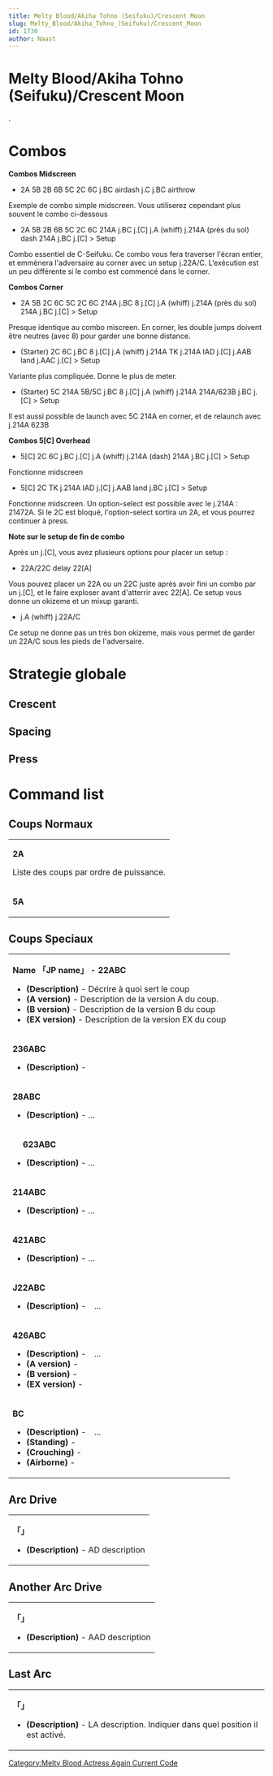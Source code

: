 ```yaml
---
title: Melty Blood/Akiha Tohno (Seifuku)/Crescent Moon
slug: Melty_Blood/Akiha_Tohno_(Seifuku)/Crescent_Moon
id: 1730
author: Naast
---
```


# Melty Blood/Akiha Tohno (Seifuku)/Crescent Moon

.

# Combos

**Combos Midscreen**

- 2A 5B 2B 6B 5C 2C 6C j.BC airdash j.C j.BC airthrow

  
Exemple de combo simple midscreen. Vous utiliserez cependant plus
souvent le combo ci-dessous

- 2A 5B 2B 6B 5C 2C 6C 214A j.BC j.\[C\] j.A (whiff) j.214A (près du
  sol) dash 214A j.BC j.\[C\] \> Setup

  
Combo essentiel de C-Seifuku. Ce combo vous fera traverser l'écran
entier, et emmènera l'adversaire au corner avec un setup j.22A/C.
L’exécution est un peu différente si le combo est commencé dans le
corner.

**Combos Corner**

- 2A 5B 2C 6C 5C 2C 6C 214A j.BC 8 j.\[C\] j.A (whiff) j.214A (près du
  sol) 214A j.BC j.\[C\] \> Setup

  
Presque identique au combo miscreen. En corner, les double jumps doivent
être neutres (avec 8) pour garder une bonne distance.

- (Starter) 2C 6C j.BC 8 j.\[C\] j.A (whiff) j.214A TK j.214A IAD
  j.\[C\] j.AAB land j.AAC j.\[C\] \> Setup

  
Variante plus compliquée. Donne le plus de meter.

- (Starter) 5C 214A 5B/5C j.BC 8 j.\[C\] j.A (whiff) j.214A 214A/623B
  j.BC j.\[C\] \> Setup

  
Il est aussi possible de launch avec 5C 214A en corner, et de relaunch
avec j.214A 623B

**Combos 5\[C\] Overhead**

- 5\[C\] 2C 6C j.BC j.\[C\] j.A (whiff) j.214A (dash) 214A j.BC j.\[C\]
  \> Setup

  
Fonctionne midscreen

- 5\[C\] 2C TK j.214A IAD j.\[C\] j.AAB land j.BC j.\[C\] \> Setup

  
Fonctionne midscreen. Un option-select est possible avec le j.214A :
21472A. Si le 2C est bloqué, l'option-select sortira un 2A, et vous
pourrez continuer à press.

**Note sur le setup de fin de combo**

Après un j.\[C\], vous avez plusieurs options pour placer un setup :

- 22A/22C delay 22\[A\]

  
Vous pouvez placer un 22A ou un 22C juste après avoir fini un combo par
un j.\[C\], et le faire exploser avant d'atterrir avec 22\[A\]. Ce setup
vous donne un okizeme et un mixup garanti.

- j.A (whiff) j.22A/C

  
Ce setup ne donne pas un très bon okizeme, mais vous permet de garder un
22A/C sous les pieds de l'adversaire.

# Strategie globale

## Crescent

## Spacing

## Press

# Command list

## Coups Normaux

<table>
<tbody>
<tr class="odd">
<td><p><strong>2A</strong></p>
<p>Liste des coups par ordre de puissance.</p></td>
</tr>
<tr class="even">
<td><p><strong>5A</strong></p></td>
</tr>
</tbody>
</table>

## Coups Speciaux

<table>
<tbody>
<tr class="odd">
<td><p><strong>Name 「JP name」 - 22ABC</strong></p>
<ul>
<li><strong>(Description)</strong> - Décrire à quoi sert le coup</li>
<li><strong>(A version)</strong> - Description de la version A du
coup.</li>
<li><strong>(B version)</strong> - Description de la version B du
coup</li>
<li><strong>(EX version)</strong> - Description de la version EX du
coup</li>
</ul></td>
</tr>
<tr class="even">
<td><p><strong>236ABC</strong></p>
<ul>
<li><strong>(Description)</strong> -</li>
</ul></td>
</tr>
<tr class="odd">
<td><p><strong>28ABC</strong></p>
<ul>
<li><strong>(Description)</strong> - ...</li>
</ul></td>
</tr>
<tr class="even">
<td><p><strong>　 623ABC</strong></p>
<ul>
<li><strong>(Description)</strong> - ...</li>
</ul></td>
</tr>
<tr class="odd">
<td><p><strong>214ABC</strong></p>
<ul>
<li><strong>(Description)</strong> - ...</li>
</ul></td>
</tr>
<tr class="even">
<td><p><strong>421ABC</strong></p>
<ul>
<li><strong>(Description)</strong> - ...</li>
</ul></td>
</tr>
<tr class="odd">
<td><p><strong>J22ABC</strong></p>
<ul>
<li><strong>(Description)</strong> -　...</li>
</ul></td>
</tr>
<tr class="even">
<td><p><strong>426ABC</strong></p>
<ul>
<li><strong>(Description)</strong> -　...</li>
<li><strong>(A version)</strong> -</li>
<li><strong>(B version)</strong> -</li>
<li><strong>(EX version)</strong> -</li>
</ul></td>
</tr>
<tr class="odd">
<td><p><strong>BC</strong></p>
<ul>
<li><strong>(Description)</strong> -　...</li>
<li><strong>(Standing)</strong> -</li>
<li><strong>(Crouching)</strong> -</li>
<li><strong>(Airborne)</strong> -</li>
</ul></td>
</tr>
</tbody>
</table>

## Arc Drive

<table>
<tbody>
<tr class="odd">
<td><p><strong>「」</strong></p>
<ul>
<li><strong>(Description)</strong> - AD description</li>
</ul></td>
</tr>
</tbody>
</table>

## Another Arc Drive

<table>
<tbody>
<tr class="odd">
<td><p><strong>「」</strong></p>
<ul>
<li><strong>(Description)</strong> - AAD description</li>
</ul></td>
</tr>
</tbody>
</table>

## Last Arc

<table>
<tbody>
<tr class="odd">
<td><p><strong>「」</strong></p>
<ul>
<li><strong>(Description)</strong> - LA description. Indiquer dans quel
position il est activé.</li>
</ul></td>
</tr>
</tbody>
</table>

[Category:Melty Blood Actress Again Current
Code](Category:Melty_Blood_Actress_Again_Current_Code "wikilink")
